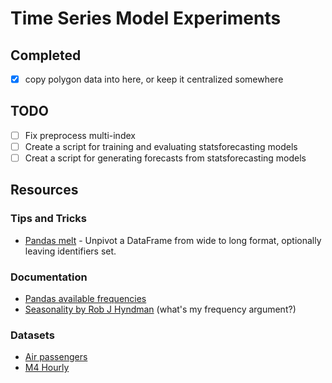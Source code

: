 # Time Series Model Experiments

## Completed
- [X] copy polygon data into here, or keep it centralized somewhere

## TODO
- [ ] Fix preprocess multi-index
- [ ] Create a script for training and evaluating statsforecasting models
- [ ] Creat a script for generating forecasts from statsforecasting models

## Resources

### Tips and Tricks
- [Pandas melt](https://pandas.pydata.org/docs/reference/api/pandas.melt.html) - Unpivot a DataFrame from wide to long format, optionally leaving identifiers set.

### Documentation
- [Pandas available frequencies](https://pandas.pydata.org/pandas-docs/stable/user_guide/timeseries.html#offset-aliases)
- [Seasonality by Rob J Hyndman](https://robjhyndman.com/hyndsight/seasonal-periods/) (what's my frequency argument?)

### Datasets
- [Air passengers]('https://datasets-nixtla.s3.amazonaws.com/air-passengers.csv')
- [M4 Hourly](https://datasets-nixtla.s3.amazonaws.com/m4-hourly.parquet')